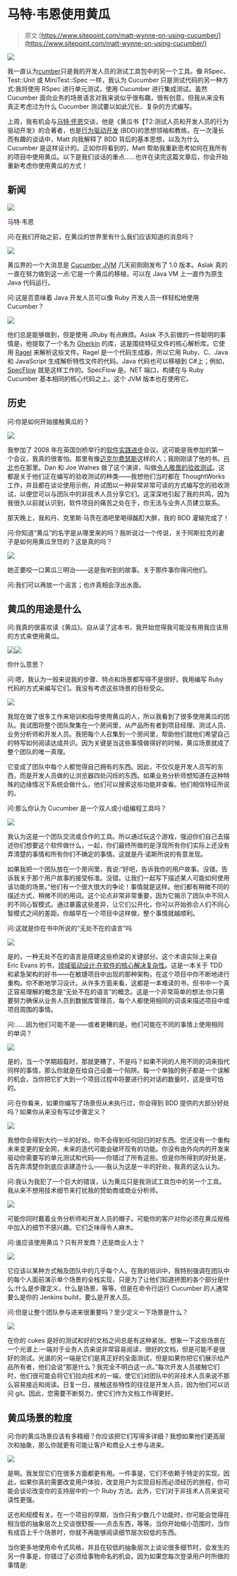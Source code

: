 # 马特·韦恩使用黄瓜

> 原文:[https://www.sitepoint.com/matt-wynne-on-using-cucumber/](https://www.sitepoint.com/matt-wynne-on-using-cucumber/)

![](../Images/23b3943ff1a8d9269401ddc579f87c4f.png)

我一直认为[cumber](http://cukes.info/)只是我的开发人员的测试工具包中的另一个工具。像 RSpec、Test::Unit 或 MiniTest::Spec 一样，我认为 Cucumber 只是测试代码的另一种方式:我将使用 RSpec 进行单元测试，使用 Cucumber 进行集成测试。虽然 Cucumber 面向业务的场景语言对我来说似乎很有趣，很有创意，但我从来没有真正考虑过为什么 Cucumber 测试要以如此冗长、复杂的方式编写。

上周，我有机会与[马特·怀恩](http://blog.mattwynne.net/)交谈，他是《黄瓜书【T2:测试人员和开发人员的行为驱动开发》的合著者，也是[行为驱动开发](http://dannorth.net/introducing-bdd/) (BDD)的思想领袖和教练。在一次漫长而有趣的谈话中，Matt 向我解释了 BDD 背后的基本思想，以及为什么 Cucumber 是这样设计的。正如你将看到的，Matt 帮助我重新思考如何在我所有的项目中使用黄瓜。以下是我们谈话的重点……也许在读完这篇文章后，你会开始重新考虑你使用黄瓜的方式！

## 新闻

![](../Images/44f570d8044e65576a199ad94b2af1bb.png)

马特·韦恩

问:在我们开始之前，在黄瓜的世界里有什么我们应该知道的消息吗？

![](../Images/1ae272e8b72a45535de30d801108f3bf.png)

黄瓜界的一个大消息是 [Cucumber JVM](http://aslakhellesoy.com/post/20006051268/cucumber-jvm-1-0-0) 几天前刚刚发布了 1.0 版本。Aslak 真的一直在努力做到这一点:它是一个黄瓜的移植，可以在 Java VM 上一直作为原生 Java 代码运行。

问:这是否意味着 Java 开发人员可以像 Ruby 开发人员一样轻松地使用 Cucumber？

![](../Images/1ae272e8b72a45535de30d801108f3bf.png)

他们总是能够做到，但是使用 JRuby 有点麻烦。Aslak 不久前做的一件聪明的事情是，他提取了一个名为 [Gherkin](https://github.com/cucumber/gherkin) 的库，这是围绕特征文件的核心解析库。它使用 [Ragel](http://www.complang.org/ragel/) 来解析这些文件。Ragel 是一个代码生成器，所以它用 Ruby、C、Java 和 JavaScript 生成解析特性文件的代码。Java 代码也可以移植到 C#上；例如， [SpecFlow](http://www.specflow.org/) 就是这样工作的。SpecFlow 是。NET 端口，构建在与 Ruby Cucumber 基本相同的核心代码之上。这个 JVM 版本也在使用它。

## 历史

问:你是如何开始接触黄瓜的？

![](../Images/1ae272e8b72a45535de30d801108f3bf.png)

我参加了 2008 年在英国剑桥举行的[软件实践进步](http://www.spaconference.org/)会议。这可能是我参加的第一个会议，我真的很害怕。那里有像[迈克尔费瑟斯](http://twitter.com/#!/mfeathers)这样的人；我刚刚读了他的书。[丹北](http://dannorth.net)也在那里。Dan 和 Joe Walnes 做了这个演讲，叫做[令人敬畏的验收测试](http://blog.mattwynne.net/2008/03/18/awesome-acceptance-testing/)。这都是关于他们正在编写的验收测试的种类——我想他们当时都在 ThoughtWorks 工作，并且都在谈论使用示例，并试图以一种非常非常可读的方式编写您的验收测试，以便您可以与团队中的非技术人员分享它们。这深深地引起了我的共鸣，因为我很久以前就认识到，软件项目的痛苦之处在于，你无法与业务人员建立联系。

那天晚上，我和丹、克里斯·马茨在酒吧里喝得酩酊大醉，我的 BDD 灌输完成了！

问:你知道“黄瓜”的名字是从哪里来的吗？我听说过一个传说，关于阿斯拉克的妻子是如何用黄瓜烹饪的？这是真的吗？

![](../Images/1ae272e8b72a45535de30d801108f3bf.png)

她正要咬一口黄瓜三明治——这是我听到的故事。关于那件事你得问他们。

问:我们可以再放一个谣言；也许真相会浮出水面。

## 黄瓜的用途是什么

问:我真的很喜欢读《黄瓜》。自从读了这本书，我开始觉得我可能没有用我应该用的方式来使用黄瓜。

![](../Images/1ae272e8b72a45535de30d801108f3bf.png)![](../Images/728d4d42fe9fbc7d3bd2330e7c96cc9d.png)

你什么意思？

问:嗯，我认为一般来说我的步骤、特点和场景都写得不是很好。我用编写 Ruby 代码的方式来编写它们。我没有考虑这些场景的目标受众。

![](../Images/1ae272e8b72a45535de30d801108f3bf.png)

我现在做了很多工作来培训和指导使用黄瓜的人，所以我看到了很多使用黄瓜的团队。我试图将整个团队聚集在一个房间里，从产品所有者到项目经理、测试人员、业务分析师和开发人员。我把每个人召集到一个房间里，帮助他们就他们希望自己的特写如何阅读达成共识。因为关键是当这些事情做得好的时候，黄瓜场景就成了整个团队的唯一真理。

它变成了团队中每个人都觉得自己拥有的东西。因此，不仅仅是开发人员写的东西，而是开发人员做的让浏览器四处闪烁的东西。如果业务分析师想知道在这种特殊的边缘情况下系统会做什么，他们可以搜索这些功能并查看。他们相信特征所说的。

问:那么你认为 Cucumber 是一个双人或小组编程工具吗？

![](../Images/1ae272e8b72a45535de30d801108f3bf.png)

我认为这是一个团队交流或合作的工具。所以通过玩这个游戏，强迫你们自己去描述你们想要这个软件做什么，一起，你们最终所做的是浮现所有你们实际上还没有弄清楚的事情和所有你们不确定的事情。这就是丹·诺斯所说的有意发现。

如果我把一个团队放在一个房间里，我说:“好吧，告诉我你的用户故事。没错。告诉我关于那个用户故事的接受标准。没错。让我们一起写下描述某人可能如何使用该功能的场景。”他们有一个很大很大的争论！事情就是这样。他们都有稍微不同的描述方式，稍微不同的用词。这个论点非常非常重要，因为它揭示了团队中不同人的不同心智模式。通过暴露这些差异，让它们公开化，你可以开始弥合人们不同心智模式之间的差距。你越早在一个项目中这样做，整个事情就越顺利。

问:这就是你在书中所说的“无处不在的语言”吗

![](../Images/1ae272e8b72a45535de30d801108f3bf.png)

是的，一种无处不在的语言是搭建这些桥梁的关键部分。这个术语实际上来自 Eric Evans 的书，[领域驱动设计:在软件的核心解决复杂性](http://www.amazon.com/Domain-Driven-Design-Tackling-Complexity-Software/dp/0321125215)。这是一本关于 TDD 和紧急架构的好书——在敏捷项目中出现的那种架构，在这个项目中你不断地进行重构。你不断地学习设计。从许多方面来看，这都是一本难读的书，但书中一个真正容易理解的概念是“无处不在的语言”的概念。这是一个非常简单的想法:你只需要努力确保从业务人员到数据库管理员，每个人都使用相同的词语来描述项目中或项目周围的事情。

问:……因为他们可能不是——或者更糟的是，他们可能在不同的事情上使用相同的单词？

![](../Images/1ae272e8b72a45535de30d801108f3bf.png)

是的，当一个学期超载时，那就更糟了，不是吗？如果不同的人用不同的词来指代同样的事情，那么你就是在给自己设置一个陷阱。每一个单独的例子都是一个误解的机会，当你把它扩大到一个项目过程中将要进行的对话的数量时，这是很可怕的。

问:在你看来，如果你编写了场景但从未执行过，你会得到 BDD 提供的大部分好处吗？如果你从来没有写过步骤定义？

![](../Images/1ae272e8b72a45535de30d801108f3bf.png)

我想你会得到大约一半的好处。你不会得到任何回归的好东西。您还没有一个重构未来变更的安全网，未来的迭代可能会破坏现有的功能。你没有由外向内的开发来驱动你需要写的单元测试和代码——你错过了所有这些。但是你所得到的好处是，首先弄清楚你到底应该建造什么——我认为这是一半的好处，我真的这么认为。

问:我认为我犯了一个巨大的错误，认为黄瓜只是我测试工具包中的另一个工具。我从来不想用技术细节来打扰我的赞助商或商业分析师。

![](../Images/1ae272e8b72a45535de30d801108f3bf.png)

可能你同时戴着业务分析师和开发人员的帽子。可能你的客户对你必须在黄瓜规格中加入的细节不感兴趣。它们乏味得令人麻木。

问:谁应该使用黄瓜？只有开发商？还是商业人士？

![](../Images/1ae272e8b72a45535de30d801108f3bf.png)

它应该以某种方式触及团队中的几乎每个人。在我的培训中，我特别强调在团队中的每个人面前演示单个场景的全栈实现，只是为了让他们知道拼图的各个部分是什么:什么是步骤定义，什么是场景，等等。但是在命令行运行 Cucumber 的人通常要么是你的 Jenkins build，要么是开发人员。

问:但是让整个团队参与进来很重要吗？至少定义一下场景是什么？

![](../Images/1ae272e8b72a45535de30d801108f3bf.png)

在你的 cukes 是好的测试和好的文档之间总是有这种紧张。想象一下这些场景在一个光谱上:一端对于业务人员来说非常容易阅读，很好的文档，但是可能不是很好的测试。光谱的另一端是它们是真正好的全面测试，但是如果你把它们展示给产品所有者，他们会说“那是什么？我完全不明白这一点。”每次开发人员接触它们时，他们很可能会将它们拉向技术的一端，使它们对团队中的非技术人员来说不那么容易接近和阅读。日复一日，接触这些特性的往往是开发人员，因为他们可以访问 git。因此，您需要不断努力，使它们作为文档工作得更好。

## 黄瓜场景的粒度

问:你的黄瓜场景应该有多精细？你应该把它们写得多详细？我想如果他们更高层次和抽象，那么你就更有可能让客户和商业人士参与进来。

![](../Images/1ae272e8b72a45535de30d801108f3bf.png)

是啊。我发现它们在很多方面都更有用。一件事是，它们不依赖于特定的实现。因此，如果你真的需要改变用户体验，改变用户为实现目标而必须经历的旅程，你可能会谈论改变你的支持层中的一个 Ruby 方法。此外，它们对于非技术人员来说可读性更强。

这也和规模有关。在一个项目的早期，当你只有少数几个功能时，你可能会觉得在相当低的抽象层次上交谈很舒服——点击东西，等等。当你开始缩小范围时，当你有成百上千个场景时，你就不再能够阅读细节层次较低的东西。

当你更多地使用命令式风格，并且在较低的抽象层次上谈论很多细节时，会发生的另一件事是，你错过了必须给事物命名的机会。因为如果您每次登录用户时所做的事情是: